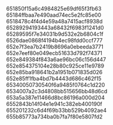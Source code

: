 651850f15a6c4984825e69df65f3fb63
65184ffbaa7e490aad74ec5e2fc85e00
6518478c4f4d4e59a48a7415acf8938d
65289294193443a68432f6983f1241d0
65289595f7e34031b9d532e2b6804c1f
6526dae0868f4194b4ec98fdd0ccf777
652e7f3ea7b2419b8696a0ebeeda3771
652e7eef80e049ecb51633d792f74371
652e849384f843a6ae96bc06c156d447
652e854375104e28b80c925ce11e9789
652e85ba918641b2a1951b071835d026
652e85ff1fba4bd7b4443d686c462f15
65340050730540f6a9485f0764c1d220
6534007a2c3d4808bb515656bb48d6cd
653a5a387e11466d8bc86196a000d204
6552843b14f04e1e941c382eb400190f
655201232c6d4f69b33bb529b4092ae4
655b85773a734ba0b7fa7f80e5807fd2